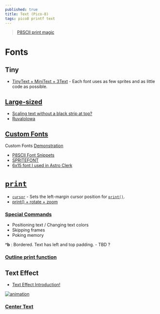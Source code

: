 ```yaml
---
published: true
title: Text (Pico-8)
tags: pico8 printf text
---
```

> [P8SCII print magic](https://pico-8.fandom.com/wiki/P8SCII_Control_Codes)

# Fonts

## Tiny
- [TinyText + MiniText + 3Text](https://rhythmlynx.itch.io/picotext) - Each font uses as few sprites and as little code as possible.

## [Large-sized](https://www.reddit.com/r/pico8/comments/18ibf32/largesized_texts/)

- [Scaling text without a black strip at top?](https://www.lexaloffle.com/bbs/?tid=29612)
- [Ruvalolowa](https://www.reddit.com/user/Ruvalolowa/)

## [Custom Fonts](https://www.lexaloffle.com/bbs/?tid=41544)
Custom Fonts [Demonstration](https://www.youtube.com/watch?v=N7s2KIy3MZQ&t=4381s)
- [P8SCII Font Snippets](https://www.lexaloffle.com/dl/files/font_snippets.txt)
- [SPRITEFONT](https://www.lexaloffle.com/bbs/?pid=75073#p)
- [6x15 font I used in Astro Clerk](https://www.lexaloffle.com/bbs/?tid=38492)

# [`print`](https://pico-8.fandom.com/wiki/Print)
- [`cursor`](https://pico-8.fandom.com/wiki/Cursor) - Sets the left-margin cursor position for [`print()`](http://pico8wiki.com/index.php?title=Print).
- [print() + rotate + zoom](https://www.lexaloffle.com/bbs/?pid=137119#p)

### [Special Commands](https://pico-8.fandom.com/wiki/P8SCII_Control_Codes?veaction=edit&section=3)

- Positioning text / Changing text colors 
- Skipping frames
- Poking memory

**\^b** : Bordered. Text has left and top padding. - TBD ?

### [Outline print function](https://www.lexaloffle.com/bbs/?tid=45020)

## Text Effect
- [Text Effect Introduction!](https://nerdyteachers.com/PICO-8/Game_Mechanics/?tutorial=37)

[![animation](https://nerdyteachers.com/PICO-8/resources/img/tutorials/animateText-Wipe/animatedTextDemo.gif)](https://nerdyteachers.com/PICO-8/Game_Mechanics/?tutorial=37)

### [Center Text]()